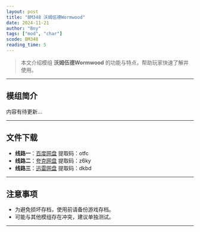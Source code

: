 ```yaml
---
layout: post
title: "BM348 沃姆伍德Wormwood"
date: 2024-11-21
author: "Bny"
tags: ["mod", "char"]
scode: BM348
reading_time: 5
---
```


> 本文介绍模组 **沃姆伍德Wormwood** 的功能与特点，帮助玩家快速了解并使用。

---

## 模组简介

内容有待更新...

---


## 文件下载
- **线路一**：[百度网盘](https://pan.baidu.com/s/1oKCOQAKQwqKCfydWKQ594A?pwd=otfc)  提取码：otfc  
- **线路二**：[夸克网盘](https://pan.quark.cn/s/47369b00d556?pwd=z6ky)  提取码：z6ky  
- **线路三**：[迅雷网盘](https://pan.xunlei.com/s/VOCCbVSUnTkFMqZ3JFb3UlTCA1?pwd=dkbd)  提取码：dkbd  

---

## 注意事项
- 为避免损坏存档，使用前请备份游戏存档。
- 可能与其他模组存在冲突，建议单独测试。

---

